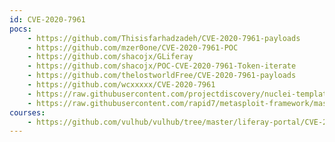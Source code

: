 ```yaml
---
id: CVE-2020-7961
pocs:
    - https://github.com/Thisisfarhadzadeh/CVE-2020-7961-payloads
    - https://github.com/mzer0one/CVE-2020-7961-POC
    - https://github.com/shacojx/GLiferay
    - https://github.com/shacojx/POC-CVE-2020-7961-Token-iterate
    - https://github.com/thelostworldFree/CVE-2020-7961-payloads
    - https://github.com/wcxxxxx/CVE-2020-7961
    - https://raw.githubusercontent.com/projectdiscovery/nuclei-templates/master/cves/CVE-2020-7961.yaml
    - https://raw.githubusercontent.com/rapid7/metasploit-framework/master/modules/exploits/multi/http/liferay_java_unmarshalling.rb
courses:
    - https://github.com/vulhub/vulhub/tree/master/liferay-portal/CVE-2020-7961
---
```

